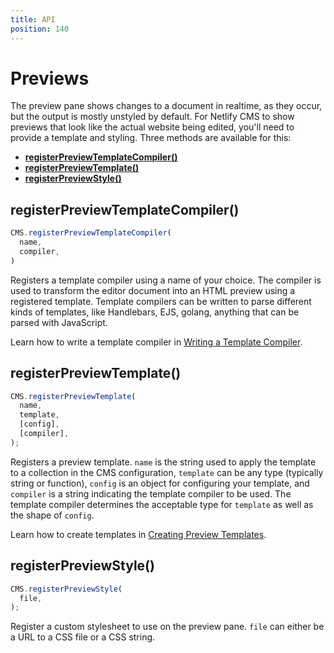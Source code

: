 ```yaml
---
title: API
position: 140
---
```


# Previews

The preview pane shows changes to a document in realtime, as they occur, but the output is mostly
unstyled by default. For Netlify CMS to show previews that look like the actual website being
edited, you'll need to provide a template and styling. Three methods are available for this:

* **[registerPreviewTemplateCompiler()](#registerpreviewtemplatecompiler)**
* **[registerPreviewTemplate()](#registerpreviewtemplate)**
* **[registerPreviewStyle()](#registerpreviewstyle)**


## registerPreviewTemplateCompiler()

```js
CMS.registerPreviewTemplateCompiler(
  name,
  compiler,
)
```

Registers a template compiler using a name of your choice. The compiler is used to transform the
editor document into an HTML preview using a registered template. Template compilers can be written
to parse different kinds of templates, like Handlebars, EJS, golang, anything that can be parsed
with JavaScript.

Learn how to write a template compiler in [Writing a Template Compiler]().


## registerPreviewTemplate()

```js
CMS.registerPreviewTemplate(
  name,
  template,
  [config],
  [compiler],
);
```

Registers a preview template. `name` is the string used to apply the template to a collection in the
CMS configuration, `template` can be any type (typically string or function), `config` is an object
for configuring your template, and `compiler` is a string indicating the template compiler to be
used. The template compiler determines the acceptable type for `template` as well as the shape of
`config`.

Learn how to create templates in [Creating Preview Templates]().


## registerPreviewStyle()

```js
CMS.registerPreviewStyle(
  file,
);
```

Register a custom stylesheet to use on the preview pane. `file` can either be a URL to a CSS file or
a CSS string.
